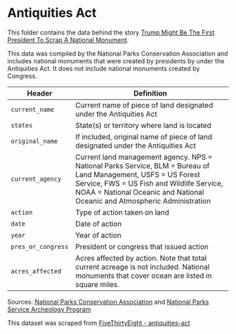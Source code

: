 # Antiquities Act

This folder contains the data behind the story [Trump Might Be The First President To Scrap A National Monument](http://fivethirtyeight.com/features/trump-might-be-the-first-president-to-scrap-a-national-monument/).

This data was compiled by the National Parks Conservation Association and includes national monuments that were created by presidents by under the Antiquities Act. It does not include national monuments created by Congress.

Header | Definition
---|---------
`current_name` | Current name of piece of land designated under the Antiquities Act
`states` | State(s) or territory where land is located
`original_name` | If included, original name of piece of land designated under the Antiquities Act
`current_agency` | Current land management agency. NPS = National Parks Service, BLM = Bureau of Land Management, USFS = US Forest Service, FWS = US Fish and Wildlife Service, NOAA = National Oceanic and National Oceanic and Atmospheric Administration
`action` | Type of action taken on land
`date` | Date of action
`year` | Year of action
`pres_or_congress` | President or congress that issued action
`acres_affected` | Acres affected by action. Note that total current acreage is not included. National monuments that cover ocean are listed in square miles.

Sources: [National Parks Conservation Association](https://www.npca.org/) and [National Parks Service Archeology Program](https://www.nps.gov/history/archeology/sites/antiquities/MonumentsList.htm)

This dataset was scraped from [FiveThirtyEight - antiquities-act](https://github.com/fivethirtyeight/data/tree/master/antiquities-act)